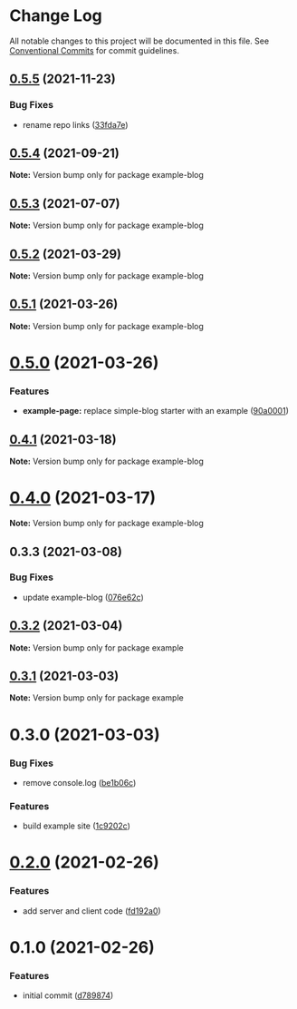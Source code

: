 # Change Log

All notable changes to this project will be documented in this file.
See [Conventional Commits](https://conventionalcommits.org) for commit guidelines.

## [0.5.5](https://github.com/arshad/next-mdx/compare/example-blog@0.5.4...example-blog@0.5.5) (2021-11-23)


### Bug Fixes

* rename repo links ([33fda7e](https://github.com/arshad/next-mdx/commit/33fda7e7f8f901c80dba871cb6c1ae7874796574))





## [0.5.4](https://github.com/shadcn/next-mdx/compare/example-blog@0.5.3...example-blog@0.5.4) (2021-09-21)

**Note:** Version bump only for package example-blog





## [0.5.3](https://github.com/shadcn/next-mdx/compare/example-blog@0.5.2...example-blog@0.5.3) (2021-07-07)

**Note:** Version bump only for package example-blog





## [0.5.2](https://github.com/shadcn/next-mdx/compare/example-blog@0.5.1...example-blog@0.5.2) (2021-03-29)

**Note:** Version bump only for package example-blog





## [0.5.1](https://github.com/shadcn/next-mdx/compare/example-blog@0.5.0...example-blog@0.5.1) (2021-03-26)

**Note:** Version bump only for package example-blog





# [0.5.0](https://github.com/shadcn/next-mdx/compare/example-blog@0.4.1...example-blog@0.5.0) (2021-03-26)


### Features

* **example-page:** replace simple-blog starter with an example ([90a0001](https://github.com/shadcn/next-mdx/commit/90a0001175f3c10ea09155f28916023c5d2c7524))





## [0.4.1](https://github.com/shadcn/next-mdx/compare/example-blog@0.4.0...example-blog@0.4.1) (2021-03-18)

**Note:** Version bump only for package example-blog





# [0.4.0](https://github.com/shadcn/next-mdx/compare/example-blog@0.3.3...example-blog@0.4.0) (2021-03-17)

**Note:** Version bump only for package example-blog





## 0.3.3 (2021-03-08)


### Bug Fixes

* update example-blog ([076e62c](https://github.com/shadcn/next-mdx/commit/076e62c0afdabada4342c738946f0196ff8b01f8))





## [0.3.2](https://github.com/shadcn/next-mdx/compare/example@0.3.1...example@0.3.2) (2021-03-04)

**Note:** Version bump only for package example





## [0.3.1](https://github.com/shadcn/next-mdx/compare/example@0.3.0...example@0.3.1) (2021-03-03)

**Note:** Version bump only for package example





# 0.3.0 (2021-03-03)


### Bug Fixes

* remove console.log ([be1b06c](https://github.com/shadcn/next-mdx/commit/be1b06c02bcc512df01c7e71473c53518893a112))


### Features

* build example site ([1c9202c](https://github.com/shadcn/next-mdx/commit/1c9202cf6cab806e79a2149e75508b90a02ebb51))





# [0.2.0](https://github.com/shadcn/next-mdx/compare/example-site@0.1.0...example-site@0.2.0) (2021-02-26)


### Features

* add server and client code ([fd192a0](https://github.com/shadcn/next-mdx/commit/fd192a0dbeb9d94c0b3890c1751788560fd07c8d))





# 0.1.0 (2021-02-26)


### Features

* initial commit ([d789874](https://github.com/shadcn/next-mdx/commit/d789874a84f9f6fdd197133be32b4d8bf8fa95dc))
